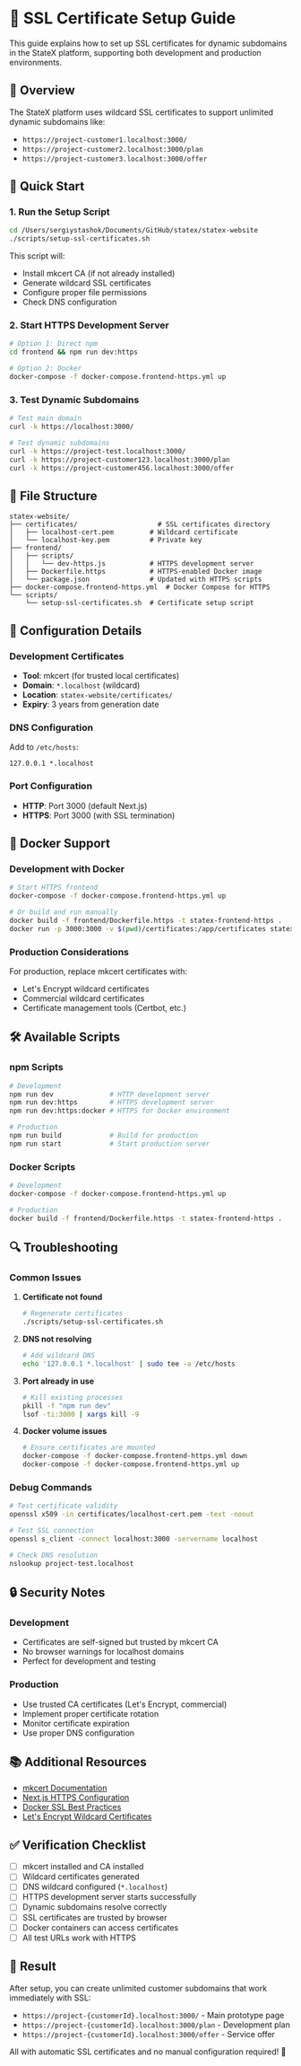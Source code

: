 # 🔐 SSL Certificate Setup Guide

This guide explains how to set up SSL certificates for dynamic subdomains in the StateX platform, supporting both development and production environments.

## 🎯 Overview

The StateX platform uses wildcard SSL certificates to support unlimited dynamic subdomains like:

- `https://project-customer1.localhost:3000/`
- `https://project-customer2.localhost:3000/plan`
- `https://project-customer3.localhost:3000/offer`

## 🚀 Quick Start

### 1. Run the Setup Script

```bash
cd /Users/sergiystashok/Documents/GitHub/statex/statex-website
./scripts/setup-ssl-certificates.sh
```

This script will:

- Install mkcert CA (if not already installed)
- Generate wildcard SSL certificates
- Configure proper file permissions
- Check DNS configuration

### 2. Start HTTPS Development Server

```bash
# Option 1: Direct npm
cd frontend && npm run dev:https

# Option 2: Docker
docker-compose -f docker-compose.frontend-https.yml up
```

### 3. Test Dynamic Subdomains

```bash
# Test main domain
curl -k https://localhost:3000/

# Test dynamic subdomains
curl -k https://project-test.localhost:3000/
curl -k https://project-customer123.localhost:3000/plan
curl -k https://project-customer456.localhost:3000/offer
```

## 📁 File Structure

```text
statex-website/
├── certificates/                    # SSL certificates directory
│   ├── localhost-cert.pem         # Wildcard certificate
│   └── localhost-key.pem          # Private key
├── frontend/
│   ├── scripts/
│   │   └── dev-https.js           # HTTPS development server
│   ├── Dockerfile.https           # HTTPS-enabled Docker image
│   └── package.json               # Updated with HTTPS scripts
├── docker-compose.frontend-https.yml  # Docker Compose for HTTPS
└── scripts/
    └── setup-ssl-certificates.sh  # Certificate setup script
```

## 🔧 Configuration Details

### Development Certificates

- **Tool**: mkcert (for trusted local certificates)
- **Domain**: `*.localhost` (wildcard)
- **Location**: `statex-website/certificates/`
- **Expiry**: 3 years from generation date

### DNS Configuration

Add to `/etc/hosts`:

```text
127.0.0.1 *.localhost
```

### Port Configuration

- **HTTP**: Port 3000 (default Next.js)
- **HTTPS**: Port 3000 (with SSL termination)

## 🐳 Docker Support

### Development with Docker

```bash
# Start HTTPS frontend
docker-compose -f docker-compose.frontend-https.yml up

# Or build and run manually
docker build -f frontend/Dockerfile.https -t statex-frontend-https .
docker run -p 3000:3000 -v $(pwd)/certificates:/app/certificates statex-frontend-https
```

### Production Considerations

For production, replace mkcert certificates with:

- Let's Encrypt wildcard certificates
- Commercial wildcard certificates
- Certificate management tools (Certbot, etc.)

## 🛠️ Available Scripts

### npm Scripts

```bash
# Development
npm run dev              # HTTP development server
npm run dev:https        # HTTPS development server
npm run dev:https:docker # HTTPS for Docker environment

# Production
npm run build            # Build for production
npm run start            # Start production server
```

### Docker Scripts

```bash
# Development
docker-compose -f docker-compose.frontend-https.yml up

# Production
docker build -f frontend/Dockerfile.https -t statex-frontend-https .
```

## 🔍 Troubleshooting

### Common Issues

1. **Certificate not found**

   ```bash
   # Regenerate certificates
   ./scripts/setup-ssl-certificates.sh
   ```

2. **DNS not resolving**

   ```bash
   # Add wildcard DNS
   echo '127.0.0.1 *.localhost' | sudo tee -a /etc/hosts
   ```

3. **Port already in use**

   ```bash
   # Kill existing processes
   pkill -f "npm run dev"
   lsof -ti:3000 | xargs kill -9
   ```

4. **Docker volume issues**

   ```bash
   # Ensure certificates are mounted
   docker-compose -f docker-compose.frontend-https.yml down
   docker-compose -f docker-compose.frontend-https.yml up
   ```

### Debug Commands

```bash
# Test certificate validity
openssl x509 -in certificates/localhost-cert.pem -text -noout

# Test SSL connection
openssl s_client -connect localhost:3000 -servername localhost

# Check DNS resolution
nslookup project-test.localhost
```

## 🔒 Security Notes

### Development

- Certificates are self-signed but trusted by mkcert CA
- No browser warnings for localhost domains
- Perfect for development and testing

### Production

- Use trusted CA certificates (Let's Encrypt, commercial)
- Implement proper certificate rotation
- Monitor certificate expiration
- Use proper DNS configuration

## 📚 Additional Resources

- [mkcert Documentation](https://github.com/FiloSottile/mkcert)
- [Next.js HTTPS Configuration](https://nextjs.org/docs/advanced-features/custom-server)
- [Docker SSL Best Practices](https://docs.docker.com/engine/security/https/)
- [Let's Encrypt Wildcard Certificates](https://letsencrypt.org/docs/challenge-types/#dns-01-challenge)

## ✅ Verification Checklist

- [ ] mkcert installed and CA installed
- [ ] Wildcard certificates generated
- [ ] DNS wildcard configured (`*.localhost`)
- [ ] HTTPS development server starts successfully
- [ ] Dynamic subdomains resolve correctly
- [ ] SSL certificates are trusted by browser
- [ ] Docker containers can access certificates
- [ ] All test URLs work with HTTPS

## 🎉 Result

After setup, you can create unlimited customer subdomains that work immediately with SSL:

- `https://project-{customerId}.localhost:3000/` - Main prototype page
- `https://project-{customerId}.localhost:3000/plan` - Development plan
- `https://project-{customerId}.localhost:3000/offer` - Service offer

All with automatic SSL certificates and no manual configuration required! 🚀

